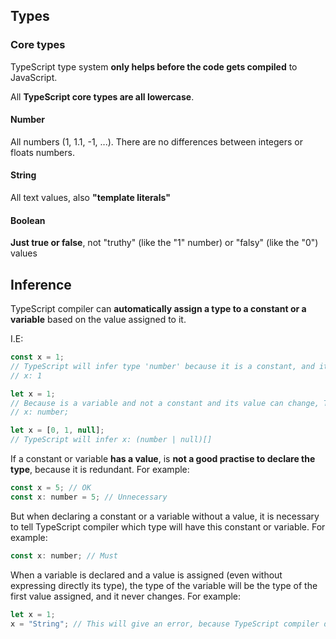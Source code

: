 ## Types

### Core types

TypeScript type system **only helps before the code gets compiled** to JavaScript.

All **TypeScript core types are all lowercase**.

#### Number

All numbers (1, 1.1, -1, ...). There are no differences between integers or floats numbers.

#### String

All text values, also **"template literals"**

#### Boolean

**Just true or false**, not "truthy" (like the "1" number) or "falsy" (like the "0") values

## Inference

TypeScript compiler can **automatically assign a type to a constant or a variable** based on the value assigned to it.

I.E:

```js
const x = 1;
// TypeScript will infer type 'number' because it is a constant, and its value cannot change, so its type neither.
// x: 1
```

```js
let x = 1;
// Because is a variable and not a constant and its value can change, TypeScript will add the type 'number' automatically.
// x: number;
```

```js
let x = [0, 1, null];
// TypeScript will infer x: (number | null)[]
```

If a constant or variable **has a value**, is **not a good practise to declare the type**, because it is redundant. For example:

```js
const x = 5; // OK
const x: number = 5; // Unnecessary
```

But when declaring a constant or a variable without a value, it is necessary to tell TypeScript compiler which type will have this constant or variable. For example:

```js
const x: number; // Must
```

When a variable is declared and a value is assigned (even without expressing directly its type), the type of the variable will be the type of the first value assigned, and it never changes. For example:

```js
let x = 1;
x = "String"; // This will give an error, because TypeScript compiler detected that  x: number
```
